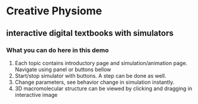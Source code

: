 <div class="w3-center">

# Creative Physiome
## interactive digital textbooks with simulators

</div>

### What you can do here in this demo
1. Each topic contains introductory page and simulation/animation page. Navigate using panel or buttons bellow
2. Start/stop simulator with buttons. A step can be done as well.
3. Change parameters, see behavior change in simulation instantly.
4. 3D macromolecular structure can be viewed by clicking and dragging in interactive image

<bdl-carousel images="navigationleft.gif|navigationbottom.gif|simulatorstartstop.gif|3dstructure.gif" infos="Each topic contains introductory page and simulation/animation page. Navigate using panel| Got to previous or next page using buttons below each page. | Start/stop simulator with buttons. A step can be done as well|3D macromolecular structure can be viewed by clicking and dragging in interactive image" interval="20"></bdl-carousel>
